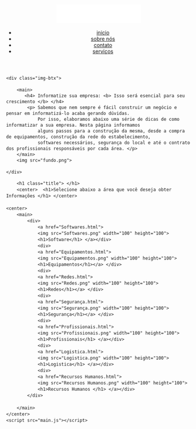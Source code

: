 <!DOCTYPE html>
<html lang="pt-br">

<head>
    <meta charset="UTF-8">
    <meta http-equiv="X-UA-Compatible" content="IE=edge">
    <meta name="viewport" content="width=device-width, initial-scale=1.0">
    <link rel="stylesheet" href="https://cdnjs.cloudflare.com/ajax/libs/font-awesome/4.7.0/css/font-awesome.min.css">
    <link rel="stylesheet" href="style.css">
    <title> Informatize </title>
</head>

<div class="carregando">
<div class="head">
<div id="gradient"> </div>

<header>
    <div>
    <nav>
        <div>
            <img src="logo.png" height="50">
        </div>
        <ul>
            <li><a href="#">inicio</a></li>
            <li><a href="#">sobre nós</a></li>
            <li><a href="#">contato</a></li>
            <li><a href="#">serviços</a></li>
        </ul>
    </nav>
    </div>
</header>
<body>

    <div class="img-btx">
        
        <main>
           <h4> Informatize sua empresa: <b> Isso será esencial para seu crescimento </b> </h4>
            <p> Sabemos que nem sempre é fácil construir um negócio e pensar em informatizá-lo acaba gerando dúvidas. 
                Por isso, elaboramos abaixo uma série de dicas de como informatizar a sua empresa. Nesta página informamos 
                alguns passos para a construção da mesma, desde a compra de equipamentos, construção da rede do estabelecimento, 
                softwares necessários, segurança do local e até o contrato dos profissionais responsáveis por cada área. </p>
        </main>
        <img src="fundo.png">
        
    </div>
<div class="img-biax"
        
        <h1 class="title"> </h1>
        <center>  <h1>Selecione abaixo a área que você deseja obter Informações </h1> </center>
    
    <center>
        <main>
            <div>
                <a href="Softwares.html">
                <img src="Softwares.png" width="100" height="100">
                <h1>Software</h1> </a></div>
                <div>
                <a href="Equipamentos.html">
                <img src="Equipamentos.png" width="100" height="100">
                <h1>Equipamentos</h1></a> </div>
                <div>
                <a href="Redes.html">
                <img src="Redes.png" width="100" height="100">
                <h1>Redes</h1></a> </div>
                <div> 
                <a href="Segurança.html">
                <img src="Segurança.png" width="100" height="100">
                <h1>Segurança</h1></a> </div>
                <div>
                <a href="Profissionais.html">
                <img src="Profissionais.png" width="100" height="100">
                <h1>Profissionais</h1> </a></div>
                <div>
                <a href="Logistica.html">
                <img src="Logistica.png" width="100" height="100">
                <h1>Logistica</h1> </a></div>
                <div>
                <a href="Recursos Humanos.html">
                <img src="Recursos Humanos.png" width="100" height="100">
                <h1>Recursos Humanos </h1> </a></div>                                  
            </div>
                             
        </main>
    </center>
    <script src="main.js"></script>
</body>
</html>
